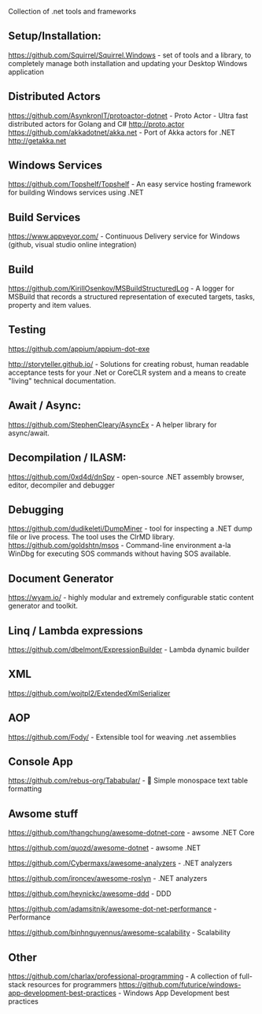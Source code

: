Collection of .net tools and frameworks

Setup/Installation:
-----------------------
https://github.com/Squirrel/Squirrel.Windows - set of tools and a library, to completely manage both installation and updating your Desktop Windows application

Distributed Actors
-----------------------
https://github.com/AsynkronIT/protoactor-dotnet - Proto Actor - Ultra fast distributed actors for Golang and C# http://proto.actor 
https://github.com/akkadotnet/akka.net - Port of Akka actors for .NET http://getakka.net 


Windows Services
-----------------------
https://github.com/Topshelf/Topshelf - An easy service hosting framework for building Windows services using .NET

Build Services
-----------------------
https://www.appveyor.com/ - Continuous Delivery service for Windows (github, visual studio online integration)

Build
-----------------------
https://github.com/KirillOsenkov/MSBuildStructuredLog - A logger for MSBuild that records a structured representation of executed targets, tasks, property and item values.

Testing
-----------------------
https://github.com/appium/appium-dot-exe

http://storyteller.github.io/ - Solutions for creating robust, human readable acceptance tests for your .Net or CoreCLR system and a means to create "living" technical documentation.

Await / Async:
-----------------------
https://github.com/StephenCleary/AsyncEx - A helper library for async/await.

Decompilation / ILASM:
-----------------------
https://github.com/0xd4d/dnSpy - open-source .NET assembly browser, editor, decompiler and debugger

Debugging
-----------------------
https://github.com/dudikeleti/DumpMiner - tool for inspecting a .NET dump file or live process. The tool uses the ClrMD library. 
https://github.com/goldshtn/msos - Command-line environment a-la WinDbg for executing SOS commands without having SOS available.

Document Generator
-----------------------
https://wyam.io/ - highly modular and extremely configurable static content generator and toolkit.

Linq / Lambda expressions
-----------------------
https://github.com/dbelmont/ExpressionBuilder - Lambda dynamic builder

XML
-----------------------
https://github.com/wojtpl2/ExtendedXmlSerializer

AOP
-----------------------
https://github.com/Fody/ - Extensible tool for weaving .net assemblies

Console App
-----------------------
https://github.com/rebus-org/Tababular/ - 📃 Simple monospace text table formatting

Awsome stuff
-----------------------
https://github.com/thangchung/awesome-dotnet-core - awsome .NET Core

https://github.com/quozd/awesome-dotnet - awsome .NET

https://github.com/Cybermaxs/awesome-analyzers - .NET analyzers

https://github.com/ironcev/awesome-roslyn - .NET analyzers

https://github.com/heynickc/awesome-ddd - DDD

https://github.com/adamsitnik/awesome-dot-net-performance - Performance

https://github.com/binhnguyennus/awesome-scalability - Scalability

Other
-----------------------
https://github.com/charlax/professional-programming - A collection of full-stack resources for programmers
https://github.com/futurice/windows-app-development-best-practices - Windows App Development best practices
